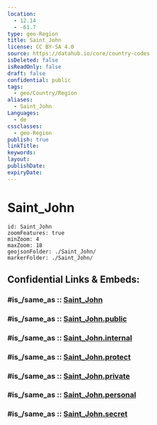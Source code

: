 ```yaml
---
location:
  - 12.14
  - -61.7
type: geo-Region
title: Saint_John
license: CC BY-SA 4.0
source: https://datahub.io/core/country-codes
isDeleted: false
isReadOnly: false
draft: false
confidential: public
tags:
  - geo/Country/Region
aliases:
  - Saint_John
Languages:
  - de
cssclasses:
  - geo-Region
publish: true
linkTitle:
keywords:
layout:
publishDate:
expiryDate:
---
```


# Saint_John

```leaflet
id: Saint_John
zoomFeatures: true 
minZoom: 4 
maxZoom: 18
geojsonFolder: ./Saint_John/
markerFolder: ./Saint_John/
```


## Confidential Links & Embeds: 

### #is_/same_as :: [Saint_John](/_Standards/Earth/Continent/America~Caribbean/Grenada/parishes~Grenada/Saint_John.md) 

### #is_/same_as :: [Saint_John.public](/_public/Earth/Continent/America~Caribbean/Grenada/parishes~Grenada/Saint_John.public.md) 

### #is_/same_as :: [Saint_John.internal](/_internal/Earth/Continent/America~Caribbean/Grenada/parishes~Grenada/Saint_John.internal.md) 

### #is_/same_as :: [Saint_John.protect](/_protect/Earth/Continent/America~Caribbean/Grenada/parishes~Grenada/Saint_John.protect.md) 

### #is_/same_as :: [Saint_John.private](/_private/Earth/Continent/America~Caribbean/Grenada/parishes~Grenada/Saint_John.private.md) 

### #is_/same_as :: [Saint_John.personal](/_personal/Earth/Continent/America~Caribbean/Grenada/parishes~Grenada/Saint_John.personal.md) 

### #is_/same_as :: [Saint_John.secret](/_secret/Earth/Continent/America~Caribbean/Grenada/parishes~Grenada/Saint_John.secret.md)

